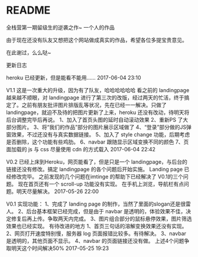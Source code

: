 # README
全栈营第一期留级生的逆袭之作~ 一个人的作品

由于现在还没有队友又想把这个网站做成真实的作品，希望各位多提宝贵意见。

在此谢过，么么哒~



更新日志

heroku 已经更新，但是能看不能用……
2017-06-04 23:10

V1.1
这是一次重大的升级，因为有了队友，哈哈哈哈哈哈
看之前的 landingpage 越来越不顺眼，对 landingpage 进行了第三次的改版，经过两天的忙活，终于搞定了。之前有朋友批评图片排版乱等状况，先在已经一一解决。只做了 landingpage，就迫不及待的把图片更新了上来，heroku 还没有改动，待明天将后台调整完毕后再说。
1、加入了首页头图的延时自动滚动效果
2、重新PS 了大部分图片。
3、将“我们的作品”部分的图片展示区域做了
4、“登录”部分做的JS弹窗效果，不过还没有与真实数据链接。
5、加入了 style change 功能，后期考虑是否删除，这个功能有些鸡肋。
6、navbar 跟随显示区域变换不同的颜色
7、页面加载的 js 与 css 尽量使用 cdn 的方式载入
2017-06-04 22:42

V0.2
已经上床到Heroku，网页能看了，但是只是一个 landingpage，与后台的链接还没有修改。搞定 landingpage 的各个问题后开始实施。
Landing page 已经修改完毕。
之前发现的几个问题在imtinge 的帮助下已经解决了 V0.1的三个问题。
现在首页还有一个 scroll-up 功能没有实现。
在手机上浏览，导航栏有点问题。明天尽量解决。
2017-05-26 22:00


V0.1
实现功能：
1、完成了 landing page 的制作，当然了里面的slogan还是很雷人。
2、后台基本框架已经完成，但是由于 navbar 是透明的，体验效果不佳，决定修复后再上传。争取两天内完成。
3、图片组合部分的鼠标悬停效果，图片筛选效果也已经实现。
有待改进的地方
1、首页三句话的溶解变换效果还没有实现。
2、网页打开速度特别慢，服务器 log 页面报错比较多。有待解决。
3、navbar 是透明的，其他页面不显示。
4、navbar 的页面链接还没有做。
上述4个问题争取明天这个时间解决50%
2017-05-25 19:23
